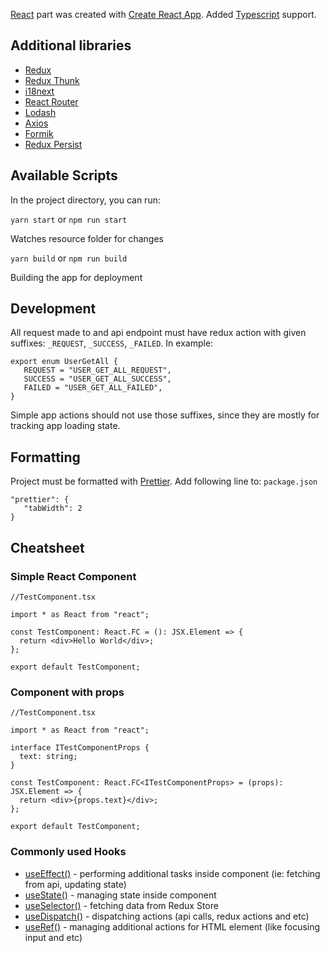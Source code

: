 [React]((https://reactjs.org/)) part was created with [Create React App](https://github.com/facebook/create-react-app). Added [Typescript](https://www.typescriptlang.org/) support.

## Additional libraries
- [Redux](https://redux.js.org/)
- [Redux Thunk](https://github.com/reduxjs/redux-thunk)
- [i18next](https://www.i18next.com/)
- [React Router](https://reactrouter.com/)
- [Lodash](https://lodash.com/)
- [Axios](https://github.com/axios/axios)
- [Formik](https://formik.org/)
- [Redux Persist](https://github.com/rt2zz/redux-persist)

## Available Scripts

In the project directory, you can run:

`yarn start` or `npm run start`

Watches resource folder for changes

`yarn build` or `npm run build`

Building the app for deployment

## Development

All request made to and api endpoint must have redux action with given suffixes: `_REQUEST`, `_SUCCESS`, `_FAILED`. In example:

```
export enum UserGetAll {
   REQUEST = "USER_GET_ALL_REQUEST",
   SUCCESS = "USER_GET_ALL_SUCCESS",
   FAILED = "USER_GET_ALL_FAILED",
}
```

Simple app actions should not use those suffixes, since they are mostly for tracking app loading state.

## Formatting

Project must be formatted with [Prettier](https://prettier.io/). Add following line to: `package.json`

```
"prettier": {
   "tabWidth": 2
}
```

## Cheatsheet

### Simple React Component
```
//TestComponent.tsx

import * as React from "react";

const TestComponent: React.FC = (): JSX.Element => {
  return <div>Hello World</div>;
};

export default TestComponent;

```

### Component with props
```
//TestComponent.tsx

import * as React from "react";

interface ITestComponentProps {
  text: string;
}

const TestComponent: React.FC<ITestComponentProps> = (props): JSX.Element => {
  return <div>{props.text}</div>;
};

export default TestComponent;

```

### Commonly used Hooks
- [useEffect()](https://reactjs.org/docs/hooks-effect.html) - performing additional tasks inside component (ie: fetching from api, updating state)
- [useState()](https://reactjs.org/docs/hooks-state.html) - managing state inside component
- [useSelector()](https://react-redux.js.org/api/hooks#useselector) - fetching data from Redux Store
- [useDispatch()](https://react-redux.js.org/api/hooks#usedispatch) - dispatching actions (api calls, redux actions and etc)
- [useRef()](https://reactjs.org/docs/hooks-reference.html#useref) - managing additional actions for HTML element (like focusing input and etc)
